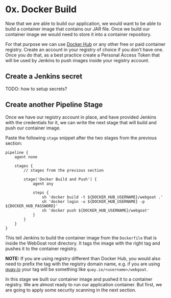 # 0x. Docker Build

Now that we are able to build our application, we would want to be able to build a container image that contains our JAR file.
Once we build our container image we would need to store it into a container repository.

For that purpose we can use [Docker Hub](https://hub.docker.com/) or any other free or paid container registry.
Create an account in your registry of choice if you don't have one.
Once you do that, as a best practice create a Personal Access Token that will be used by Jenkins to push images inside your registry account.

## Create a Jenkins secret

TODO: how to setup secrets?

## Create another Pipeline Stage

Once we have our registry account in place, and have provided Jenkins with the credentials for it, we can write the next stage that will build and push our container image.

Paste the following `stage` snippet after the two stages from the previous section:


```jenkinsfile
pipeline {
    agent none

    stages {
        // stages from the previous section

        stage('Docker Build and Push') {
            agent any

            steps {
                sh 'docker build -t ${DOCKER_HUB_USERNAME}/webgoat .'
                sh 'docker login -u ${DOCKER_HUB_USERNAME} -p ${DOCKER_HUB_PASSWORD}'
                sh 'docker push ${DOCKER_HUB_USERNAME}/webgoat'
            }
        }
    }
}
```

This tell Jenkins to build the container image from the `Dockerfile` that is inside the WebGoat root directory.
It tags the image with the right tag and pushes it to the container registry.

**NOTE:** If you are using registry different than Docker Hub, you would also need to prefix the tag with the registry domain name, e.g. if you are using [quay.io](https://quay.io/) your tag will be something like `quay.io/<username>/webgoat`.

In this stage we built our container image and pushed it to a container registry.
We are almost ready to run our application container.
But first, we are going to apply some security scanning in the next section.
<!-- TODO: link to next section once we agree on section order -->
